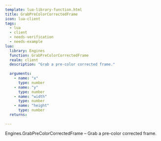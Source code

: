 ```yaml
---
template: lua-library-function.html
title: GrabPreColorCorrectedFrame
icon: lua-client
tags:
  - lua
  - client
  - needs-verification
  - needs-example
lua:
  library: Engines
  function: GrabPreColorCorrectedFrame
  realm: client
  description: "Grab a pre-color corrected frame."
  
  arguments:
    - name: "x"
      type: number
    - name: "y"
      type: number
    - name: "width"
      type: number
    - name: "height"
      type: number
  returns:
    
---
```


<div class="lua__search__keywords">
Engines.GrabPreColorCorrectedFrame &#x2013; Grab a pre-color corrected frame.
</div>
